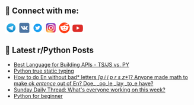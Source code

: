 ## 🔎 Connect with me:
[<img src="https://github.com/bullbesh/bullbesh/blob/main/images/Telegram.png" width="32" height="32" />](https://t.me/bullbesh)
[<img src="https://github.com/bullbesh/bullbesh/blob/main/images/VK.png" width="32" height="32" />](https://vk.com/bullbesh)
[<img src="https://github.com/bullbesh/bullbesh/blob/main/images/Twitter.png" width="32" height="32" />](https://twitter.com/bullbesh1)
[<img src="https://github.com/bullbesh/bullbesh/blob/main/images/Instagram.png" width="32" height="32" />](https://www.instagram.com/bullbesh)
[<img src="https://github.com/bullbesh/bullbesh/blob/main/images/Reddit.png" width="32" height="32" />](https://www.reddit.com/user/bullbesh)
[<img src="https://github.com/bullbesh/bullbesh/blob/main/images/YouTube.png" width="32" height="32" />](https://www.youtube.com/channel/UCtfjRs6uzgq5mfm8S06WTcg)

## 📕 Latest r/Python Posts
<!-- BLOG-POST-LIST:START -->
- [Best Language for Building APIs - TS/JS vs. PY](https://www.reddit.com/r/Python/comments/13nfyir/best_language_for_building_apis_tsjs_vs_py/)
- [Python true static typing](https://www.reddit.com/r/Python/comments/13nf0ua/python_true_static_typing/)
- [How to do En without bad* letters *[g i j p r s z**]? Anyone made math to make ok _entence_ out of En? Doe_ _oo_le _lay _to_e have?](https://www.reddit.com/r/Python/comments/13ndlgl/how_to_do_en_without_bad_letters_g_i_j_p_r_s_z/)
- [Sunday Daily Thread: What&#39;s everyone working on this week?](https://www.reddit.com/r/Python/comments/13nd675/sunday_daily_thread_whats_everyone_working_on/)
- [Python for beginner](https://www.reddit.com/r/Python/comments/13nd07d/python_for_beginner/)
<!-- BLOG-POST-LIST:END -->
